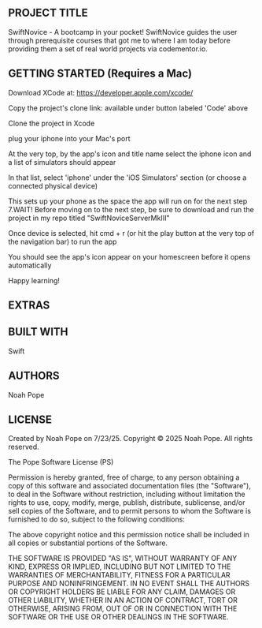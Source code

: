 PROJECT TITLE
---------------------------------------------
SwiftNovice - A bootcamp in your pocket! SwiftNovice guides the user through prerequisite courses that got me to where I am today before providing them a set of real world projects via codementor.io.

GETTING STARTED (Requires a Mac)
---------------------------------------------
Download XCode at: https://developer.apple.com/xcode/

Copy the project's clone link: available under button labeled 'Code' above

Clone the project in Xcode

plug your iphone into your Mac's port

At the very top, by the app's icon and title name select the iphone icon and a list of simulators should appear

In that list, select 'iphone' under the 'iOS Simulators' section (or choose a connected physical device)

This sets up your phone as the space the app will run on for the next step
7.WAIT! Before moving on to the next step, be sure to download and run the project in my repo titled "SwiftNoviceServerMkIII"

Once device is selected, hit cmd + r (or hit the play button at the very top of the navigation bar) to run the app

You should see the app's icon appear on your homescreen before it opens automatically

Happy learning!

EXTRAS
---------------------------------------------

BUILT WITH
---------------------------------------------
Swift

AUTHORS
---------------------------------------------
Noah Pope

LICENSE
---------------------------------------------
Created by Noah Pope on 7/23/25.
Copyright © 2025 Noah Pope. All rights reserved.

The Pope Software License (PS)

Permission is hereby granted, free of charge, to any person obtaining a copy
of this software and associated documentation files (the "Software"), to deal
in the Software without restriction, including without limitation the rights
to use, copy, modify, merge, publish, distribute, sublicense, and/or sell
copies of the Software, and to permit persons to whom the Software is
furnished to do so, subject to the following conditions:

The above copyright notice and this permission notice shall be included in all
copies or substantial portions of the Software.

THE SOFTWARE IS PROVIDED "AS IS", WITHOUT WARRANTY OF ANY KIND, EXPRESS OR
IMPLIED, INCLUDING BUT NOT LIMITED TO THE WARRANTIES OF MERCHANTABILITY,
FITNESS FOR A PARTICULAR PURPOSE AND NONINFRINGEMENT. IN NO EVENT SHALL THE
AUTHORS OR COPYRIGHT HOLDERS BE LIABLE FOR ANY CLAIM, DAMAGES OR OTHER
LIABILITY, WHETHER IN AN ACTION OF CONTRACT, TORT OR OTHERWISE, ARISING FROM,
OUT OF OR IN CONNECTION WITH THE SOFTWARE OR THE USE OR OTHER DEALINGS IN THE
SOFTWARE.


